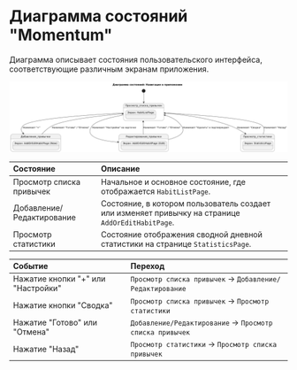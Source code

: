 # Диаграмма состояний "Momentum"

Диаграмма описывает состояния пользовательского интерфейса, соответствующие различным экранам приложения.

![Диаграмма состояний UI](https://github.com/Chawotto/Momentum/blob/06482837664f65178c375d0bd1b244a82104590c/diagrams/Images/state_ui_navigation.png)

| Состояние | Описание |
|:--|:--|
| Просмотр списка привычек | Начальное и основное состояние, где отображается `HabitListPage`. |
| Добавление/Редактирование | Состояние, в котором пользователь создает или изменяет привычку на странице `AddOrEditHabitPage`. |
| Просмотр статистики | Состояние отображения сводной дневной статистики на странице `StatisticsPage`. |

| Событие | Переход |
|:--|:--|
| Нажатие кнопки "+" или "Настройки" | `Просмотр списка привычек` -> `Добавление/Редактирование` |
| Нажатие кнопки "Сводка" | `Просмотр списка привычек` -> `Просмотр статистики` |
| Нажатие "Готово" или "Отмена" | `Добавление/Редактирование` -> `Просмотр списка привычек` |
| Нажатие "Назад" | `Просмотр статистики` -> `Просмотр списка привычек` |
